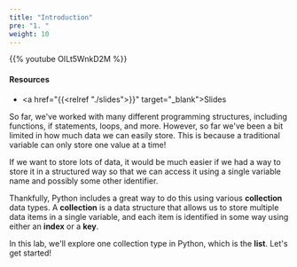 ```yaml
---
title: "Introduction"
pre: "1. "
weight: 10
---
```


{{% youtube OILt5WnkD2M %}}

<!-- Old: 7z8k8IkYBRE -->

#### Resources

* <a href="{{<relref "./slides">}}" target="_blank">Slides</a>

So far, we've worked with many different programming structures, including functions, if statements, loops, and more. However, so far we've been a bit limited in how much data we can easily store. This is because a traditional variable can only store one value at a time!

If we want to store lots of data, it would be much easier if we had a way to store it in a structured way so that we can access it using a single variable name and possibly some other identifier. 

Thankfully, Python includes a great way to do this using various **collection** data types. A **collection** is a data structure that allows us to store multiple data items in a single variable, and each item is identified in some way using either an **index** or a **key**. 

In this lab, we'll explore one collection type in Python, which is the **list**. Let's get started!
